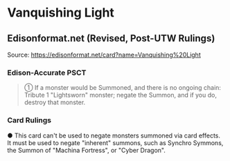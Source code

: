 # Vanquishing Light

## Edisonformat.net (Revised, Post-UTW Rulings)

Source: https://edisonformat.net/card?name=Vanquishing%20Light

### Edison-Accurate PSCT

> ① If a monster would be Summoned, and there is no ongoing chain: Tribute 1 "Lightsworn" monster; negate the Summon, and if you do, destroy that monster.

### Card Rulings

● This card can't be used to negate monsters summoned via card effects. It must be used to negate "inherent" summons, such as Synchro Symmons, the Summon of "Machina Fortress", or "Cyber Dragon".
            